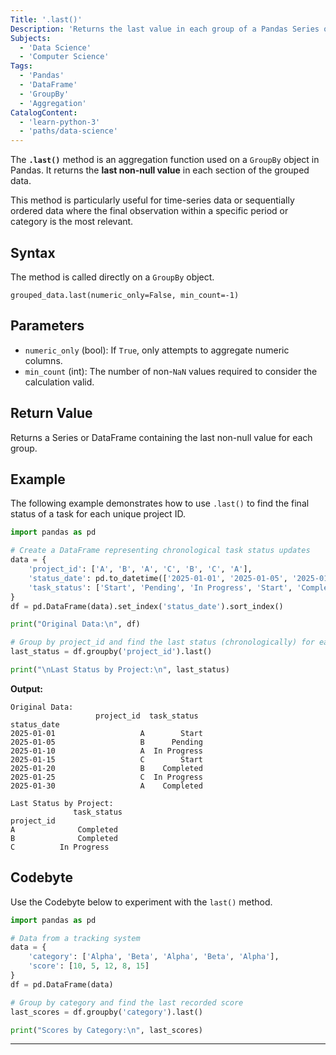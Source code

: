 ```yaml
---
Title: '.last()'
Description: 'Returns the last value in each group of a Pandas Series or DataFrame.'
Subjects:
  - 'Data Science'
  - 'Computer Science'
Tags:
  - 'Pandas'
  - 'DataFrame'
  - 'GroupBy'
  - 'Aggregation'
CatalogContent:
  - 'learn-python-3'
  - 'paths/data-science'
---
```


The **`.last()`** method is an aggregation function used on a `GroupBy` object in Pandas. It returns the **last non-null value** in each section of the grouped data.

This method is particularly useful for time-series data or sequentially ordered data where the final observation within a specific period or category is the most relevant.

## Syntax

The method is called directly on a `GroupBy` object.

```pseudo
grouped_data.last(numeric_only=False, min_count=-1)
```

## Parameters

* `numeric_only` (bool): If `True`, only attempts to aggregate numeric columns.
* `min_count` (int): The number of non-`NaN` values required to consider the calculation valid.

## Return Value

Returns a Series or DataFrame containing the last non-null value for each group.

## Example

The following example demonstrates how to use `.last()` to find the final status of a task for each unique project ID.

```python
import pandas as pd

# Create a DataFrame representing chronological task status updates
data = {
    'project_id': ['A', 'B', 'A', 'C', 'B', 'C', 'A'],
    'status_date': pd.to_datetime(['2025-01-01', '2025-01-05', '2025-01-10', '2025-01-15', '2025-01-20', '2025-01-25', '2025-01-30']),
    'task_status': ['Start', 'Pending', 'In Progress', 'Start', 'Completed', 'In Progress', 'Completed']
}
df = pd.DataFrame(data).set_index('status_date').sort_index()

print("Original Data:\n", df)

# Group by project_id and find the last status (chronologically) for each project
last_status = df.groupby('project_id').last()

print("\nLast Status by Project:\n", last_status)
```

**Output:**

```shell
Original Data:
                   project_id  task_status
status_date                              
2025-01-01                   A        Start
2025-01-05                   B      Pending
2025-01-10                   A  In Progress
2025-01-15                   C        Start
2025-01-20                   B    Completed
2025-01-25                   C  In Progress
2025-01-30                   A    Completed

Last Status by Project:
              task_status
project_id               
A              Completed
B              Completed
C          In Progress
```

## Codebyte

Use the Codebyte below to experiment with the `last()` method.

```python
import pandas as pd

# Data from a tracking system
data = {
    'category': ['Alpha', 'Beta', 'Alpha', 'Beta', 'Alpha'],
    'score': [10, 5, 12, 8, 15]
}
df = pd.DataFrame(data)

# Group by category and find the last recorded score
last_scores = df.groupby('category').last()

print("Scores by Category:\n", last_scores)
```

---